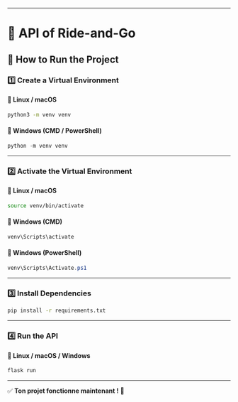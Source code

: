 
---

# 🚗 API of Ride-and-Go  

## 🔧 How to Run the Project  

### 1️⃣ Create a Virtual Environment  
#### 🔹 **Linux / macOS**  
```bash
python3 -m venv venv
```  
#### 🔹 **Windows (CMD / PowerShell)**  
```powershell
python -m venv venv
```

---

### 2️⃣ Activate the Virtual Environment  
#### 🔹 **Linux / macOS**  
```bash
source venv/bin/activate
```  
#### 🔹 **Windows (CMD)**  
```cmd
venv\Scripts\activate
```  
#### 🔹 **Windows (PowerShell)**  
```powershell
venv\Scripts\Activate.ps1
```

---

### 3️⃣ Install Dependencies  
```bash
pip install -r requirements.txt
```

---

### 4️⃣ Run the API  
#### 🔹 **Linux / macOS / Windows**  
```bash
flask run
```

---

✅ **Ton projet fonctionne maintenant !** 🚀